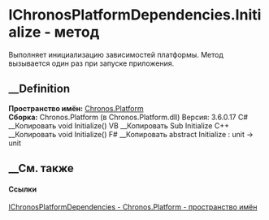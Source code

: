 # IChronosPlatformDependencies.Initialize - метод
Выполняет инициализацию зависимостей платформы. Метод вызывается один раз при
запуске приложения.
## __Definition
 **Пространство имён:** [Chronos.Platform](N_Chronos_Platform.htm)  
 **Сборка:** Chronos.Platform (в Chronos.Platform.dll) Версия: 3.6.0.17
C# __Копировать
     void Initialize()
VB __Копировать
     Sub Initialize
C++ __Копировать
     void Initialize()
F# __Копировать
     abstract Initialize : unit -> unit 
## __См. также
#### Ссылки
[IChronosPlatformDependencies -
](T_Chronos_Platform_IChronosPlatformDependencies.htm)
[Chronos.Platform - пространство имён](N_Chronos_Platform.htm)
